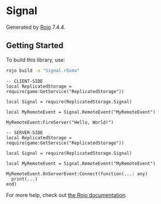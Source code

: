 # Signal
Generated by [Rojo](https://github.com/rojo-rbx/rojo) 7.4.4.

## Getting Started
To build this library, use:

```bash
rojo build -o "Signal.rbxmx"
```

```luau
-- CLIENT-SIDE
local ReplicatedStorage = require(game:GetService("ReplicatedStorage"))

local Signal = require(ReplicatedStorage.Signal)

local MyRemoteEvent = Signal.RemoteEvent("MyRemoteEvent")

MyRemoteEvent:FireServer("Hello, World!")
```

```luau
-- SERVER-SIDE
local ReplicatedStorage = require(game:GetService("ReplicatedStorage"))

local Signal = require(ReplicatedStorage.Signal)

local MyRemoteEvent = Signal.RemoteEvent("MyRemoteEvent")

MyRemoteEvent.OnServerEvent:Connect(function(...: any)
  print(...)
end)
```

For more help, check out [the Rojo documentation](https://rojo.space/docs).

